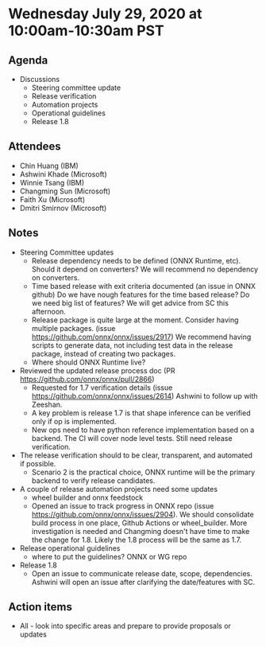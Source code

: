 <!--- SPDX-License-Identifier: Apache-2.0 -->

# Wednesday July 29, 2020 at 10:00am-10:30am PST

## Agenda
* Discussions
    * Steering committee update
    * Release verification
    * Automation projects
    * Operational guidelines
    * Release 1.8

## Attendees
* Chin Huang (IBM)
* Ashwini Khade (Microsoft)
* Winnie Tsang (IBM)
* Changming Sun (Microsoft)
* Faith Xu (Microsoft)
* Dmitri Smirnov (Microsoft)

## Notes
* Steering Committee updates
  * Release dependency needs to be defined (ONNX Runtime, etc). Should it depend on converters? We will recommend no dependency on converters.
  * Time based release with exit criteria documented (an issue in ONNX github) Do we have nough features for the time based release? Do we need big list of features? We will get advice from SC this afternoon.
  * Release package is quite large at the moment. Consider having multiple packages. (issue https://github.com/onnx/onnx/issues/2917) We recommend having scripts to generate data, not including test data in the release package, instead of creating two packages.
  * Where should ONNX Runtime live?
* Reviewed the updated release process doc (PR https://github.com/onnx/onnx/pull/2866)
  * Requested for 1.7 verification details (issue https://github.com/onnx/onnx/issues/2614) Ashwini to follow up with Zeeshan.
  * A key problem is release 1.7 is that shape inference can be verified only if op is implemented.
  * New ops need to have python reference implementation based on a backend. The CI will cover node level tests. Still need release verification.
* The release verification should to be clear, transparent, and automated if possible.
  * Scenario 2 is the practical choice, ONNX runtime will be the primary backend to verify release candidates.
* A couple of release automation projects need some updates
  * wheel builder and onnx feedstock
  * Opened an issue to track progress in ONNX repo (issue https://github.com/onnx/onnx/issues/2904). We should consolidate build process in one place, Github Actions or wheel_builder. More investigation is needed and Changming doesn't have time to make the change for 1.8. Likely the 1.8 process will be the same as 1.7.
* Release operational guidelines
  * where to put the guidelines? ONNX or WG repo
* Release 1.8
  * Open an issue to communicate release date, scope, dependencies. Ashwini will open an issue after clarifying the date/features with SC.

## Action items
* All - look into specific areas and prepare to provide proposals or updates
